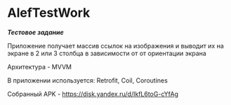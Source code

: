 # AlefTestWork
***Тестовое задание***

Приложение получает массив ссылок на изображения и выводит их на экране в 2 или 3 столбца в зависимости от от ориентации экрана

Архитектура - MVVM

В приложении используется: Retrofit, Coil, Coroutines

Собранный APK - https://disk.yandex.ru/d/IkfL6toG-cYfAg

